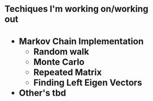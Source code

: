<h1>Techiques I'm working on/working out <h1/>

- Markov Chain Implementation
  - Random walk
  - Monte Carlo
  - Repeated Matrix
  - Finding Left Eigen Vectors
- Other's tbd

